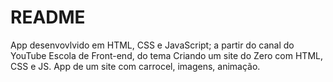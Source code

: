 # README
App desenvovlvido em HTML, CSS e JavaScript; a partir do canal do YouTube Escola de Front-end, do tema Criando um site do Zero com HTML, CSS e JS.
App de um site com carrocel, imagens, animação.
